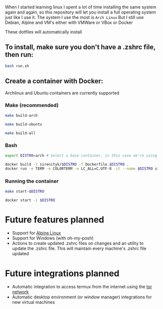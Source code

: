 When I started learning linux I spent a lot of time installing the same system again and again, so this repository will let you install a full operating system just like I use it.
The system I use the most is `Arch Linux`
But I still use Debian, Alpine and VM's either with VMWare or VBox or Docker

These dotfiles will automatically install

## To install, make sure you don't have a .zshrc file, then run:

```bash
bash run.sh
```

## Create a container with Docker:

Archlinux and Ubuntu containers are currently supported

### Make (recommended)

```bash
make build-arch
```

```bash
make build-ubuntu
```

```bash
make build-all
```

### Bash

```bash
export DISTRO=arch # Select a base container, in this case we're using archlinux
```

```bash
docker build -t sirenityk/$DISTRO -f Dockerfile.$DISTRO .
docker run -e TERM -e COLORTERM -e LC_ALL=C.UTF-8 -it --name $DISTRO sirenityk/$DISTRO
```

### Running the container

```bash
make start-$DISTRO
```

```bash
docker start -i $DISTRO
```

# Future features planned

- Support for [Alpine Linux](https://www.alpinelinux.org)
- Support for Windows (with oh-my-posh)
- Actions to create updated .zshrc files on changes and an utility to update the .zshrc file. This will maintain every machine's .zshrc file updated

# Future integrations planned

- Automatic integration to access termux from the internet using the [tor network](https://wiki.termux.com/wiki/Bypassing_NAT#Tor)
- Automatic desktop environment (or window manager) integrations for new virtual machines
